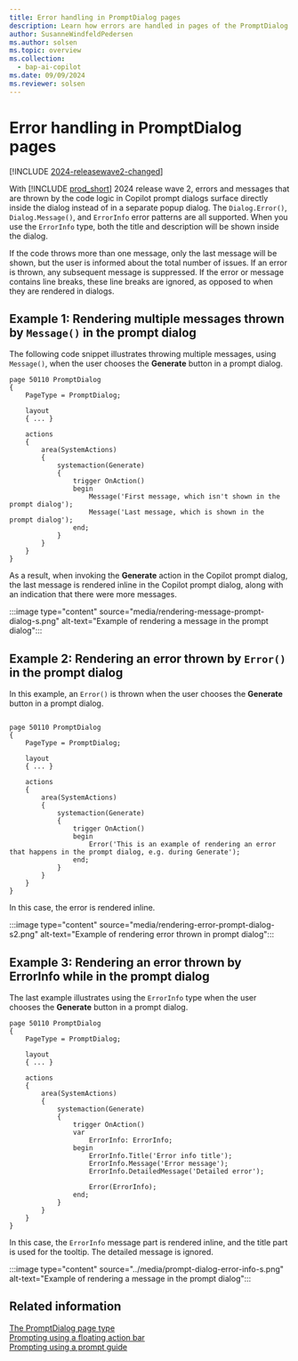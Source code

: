 ```yaml
---
title: Error handling in PromptDialog pages
description: Learn how errors are handled in pages of the PromptDialog type in Business Central.
author: SusanneWindfeldPedersen
ms.author: solsen
ms.topic: overview
ms.collection:
  - bap-ai-copilot
ms.date: 09/09/2024
ms.reviewer: solsen
---
```


# Error handling in PromptDialog pages

[!INCLUDE [2024-releasewave2-changed](../includes/2024-releasewave2-changed.md)]

With [!INCLUDE [prod_short](includes/prod_short.md)] 2024 release wave 2, errors and messages that are thrown by the code logic in Copilot prompt dialogs surface directly inside the dialog instead of in a separate popup dialog. The `Dialog.Error()`, `Dialog.Message()`, and `ErrorInfo` error patterns are all supported. When you use the `ErrorInfo` type, both the title and description will be shown inside the dialog.

If the code throws more than one message, only the last message will be shown, but the user is informed about the total number of issues. If an error is thrown, any subsequent message is suppressed. If the error or message contains line breaks, these line breaks are ignored, as opposed to when they are rendered in dialogs.

## Example 1: Rendering multiple messages thrown by `Message()` in the prompt dialog

The following code snippet illustrates throwing multiple messages, using `Message()`, when the user chooses the **Generate** button in a prompt dialog.

```al
page 50110 PromptDialog
{
    PageType = PromptDialog;

    layout
    { ... }

    actions
    {
        area(SystemActions)
        {
            systemaction(Generate)
            {
                trigger OnAction()
                begin
                    Message('First message, which isn't shown in the prompt dialog');
                    Message('Last message, which is shown in the prompt dialog');
                end;
            }
        }
    }
}
```

As a result, when invoking the **Generate** action in the Copilot prompt dialog, the last message is rendered inline in the Copilot prompt dialog, along with an indication that there were more messages.

:::image type="content" source="media/rendering-message-prompt-dialog-s.png" alt-text="Example of rendering a message in the prompt dialog":::

## Example 2: Rendering an error thrown by `Error()` in the prompt dialog

In this example, an `Error()` is thrown when the user chooses the **Generate** button in a prompt dialog.

```al

page 50110 PromptDialog
{
    PageType = PromptDialog;

    layout
    { ... }

    actions
    {
        area(SystemActions)
        {
            systemaction(Generate)
            {
                trigger OnAction()
                begin
                    Error('This is an example of rendering an error that happens in the prompt dialog, e.g. during Generate');
                end;
            }
        }
    }
}
```

In this case, the error is rendered inline.

:::image type="content" source="media/rendering-error-prompt-dialog-s2.png" alt-text="Example of rendering error thrown in prompt dialog":::

## Example 3: Rendering an error thrown by ErrorInfo while in the prompt dialog

The last example illustrates using the `ErrorInfo` type when the user chooses the **Generate** button in a prompt dialog.

```al
page 50110 PromptDialog
{
    PageType = PromptDialog;

    layout
    { ... }

    actions
    {
        area(SystemActions)
        {
            systemaction(Generate)
            {
                trigger OnAction()
                var
                    ErrorInfo: ErrorInfo;
                begin
                    ErrorInfo.Title('Error info title');
                    ErrorInfo.Message('Error message');
                    ErrorInfo.DetailedMessage('Detailed error');

                    Error(ErrorInfo);
                end;
            }
        }
    }
}
```

In this case, the `ErrorInfo` message part is rendered inline, and the title part is used for the tooltip. The detailed message is ignored. 

:::image type="content" source="../media/prompt-dialog-error-info-s.png" alt-text="Example of rendering a message in the prompt dialog":::

## Related information

[The PromptDialog page type](devenv-page-type-promptdialog.md)  
[Prompting using a floating action bar](devenv-page-prompting-floating-actionbar.md)  
[Prompting using a prompt guide](devenv-page-promptguide.md)